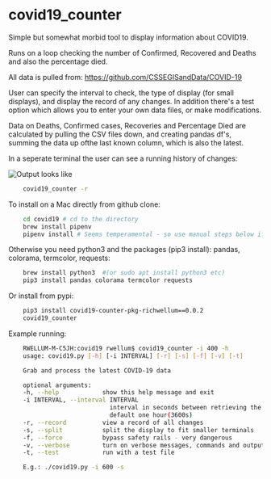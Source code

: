 # covid19_counter

Simple but somewhat morbid tool to display information about COVID19.

Runs on a loop checking the number of Confirmed, Recovered and Deaths and also
the percentage died.

All data is pulled from: <https://github.com/CSSEGISandData/COVID-19>

User can specify the interval to check, the type of display (for small
displays), and display the record of any changes. In addition there's a test
option which allows you to enter your own data files, or make modifications.

Data on Deaths, Confirmed cases, Recoveries and Percentage Died are calculated
by pulling the CSV files down, and creating pandas df's, summing the data up
ofthe last known column, which is also the latest.

In a seperate terminal the user can see a running history of changes:

![Output looks like](./covid_output.png)

```bash
    covid19_counter -r
```

To install on a Mac directly from github clone:

```bash
    cd covid19 # cd to the directory
    brew install pipenv
    pipenv install # Seems temperamental - so use manual steps below if needed
```

Otherwise you need python3 and the packages (pip3 install): pandas, colorama,
termcolor, requests:

```bash
    brew install python3  #(or sudo apt install python3 etc)
    pip3 install pandas colorama termcolor requests
```

Or install from pypi:

```bash
    pip3 install covid19-counter-pkg-richwellum==0.0.2
    covid19_counter
```

Example running:

```bash
    RWELLUM-M-C5JH:covid19 rwellum$ covid19_counter -i 400 -h
    usage: covid19.py [-h] [-i INTERVAL] [-r] [-s] [-f] [-v] [-t]

    Grab and process the latest COVID-19 data

    optional arguments:
    -h, --help            show this help message and exit
    -i INTERVAL, --interval INTERVAL
                            interval in seconds between retrieving the data again,
                            default one hour(3600s)
    -r, --record          view a record of all changes
    -s, --split           split the display to fit smaller terminals
    -f, --force           bypass safety rails - very dangerous
    -v, --verbose         turn on verbose messages, commands and outputs
    -t, --test            run with a test file

    E.g.: ./covid19.py -i 600 -s
```
